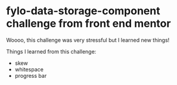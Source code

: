 # fylo-data-storage-component challenge from front end mentor

Woooo, this challenge was very stressful but I learned new things! 

Things I learned from this challenge:
- skew
- whitespace
- progress bar
